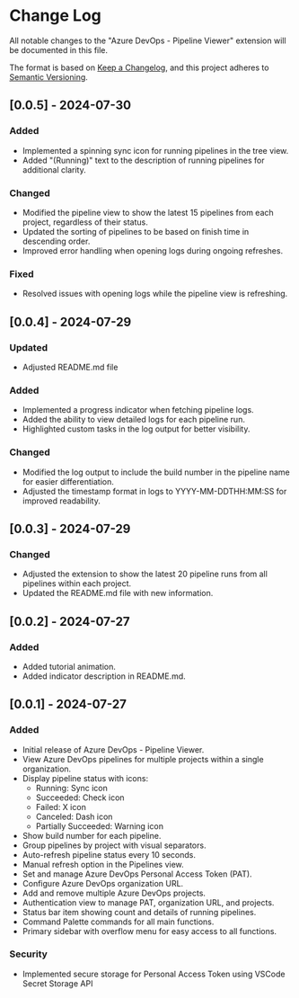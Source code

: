 # Change Log

All notable changes to the "Azure DevOps - Pipeline Viewer" extension will be documented in this file.

The format is based on [Keep a Changelog](https://keepachangelog.com/en/1.0.0/),
and this project adheres to [Semantic Versioning](https://semver.org/spec/v2.0.0.html).

## [0.0.5] - 2024-07-30

### Added

- Implemented a spinning sync icon for running pipelines in the tree view.
- Added "(Running)" text to the description of running pipelines for additional clarity.

### Changed

- Modified the pipeline view to show the latest 15 pipelines from each project, regardless of their status.
- Updated the sorting of pipelines to be based on finish time in descending order.
- Improved error handling when opening logs during ongoing refreshes.

### Fixed

- Resolved issues with opening logs while the pipeline view is refreshing.

## [0.0.4] - 2024-07-29

### Updated

- Adjusted README.md file

### Added

- Implemented a progress indicator when fetching pipeline logs.
- Added the ability to view detailed logs for each pipeline run.
- Highlighted custom tasks in the log output for better visibility.

### Changed

- Modified the log output to include the build number in the pipeline name for easier differentiation.
- Adjusted the timestamp format in logs to YYYY-MM-DDTHH:MM:SS for improved readability.

## [0.0.3] - 2024-07-29

### Changed

- Adjusted the extension to show the latest 20 pipeline runs from all pipelines within each project.
- Updated the README.md file with new information.

## [0.0.2] - 2024-07-27

### Added

- Added tutorial animation.
- Added indicator description in README.md.

## [0.0.1] - 2024-07-27

### Added

- Initial release of Azure DevOps - Pipeline Viewer.
- View Azure DevOps pipelines for multiple projects within a single organization.
- Display pipeline status with icons:
  - Running: Sync icon
  - Succeeded: Check icon
  - Failed: X icon
  - Canceled: Dash icon
  - Partially Succeeded: Warning icon
- Show build number for each pipeline.
- Group pipelines by project with visual separators.
- Auto-refresh pipeline status every 10 seconds.
- Manual refresh option in the Pipelines view.
- Set and manage Azure DevOps Personal Access Token (PAT).
- Configure Azure DevOps organization URL.
- Add and remove multiple Azure DevOps projects.
- Authentication view to manage PAT, organization URL, and projects.
- Status bar item showing count and details of running pipelines.
- Command Palette commands for all main functions.
- Primary sidebar with overflow menu for easy access to all functions.

### Security

- Implemented secure storage for Personal Access Token using VSCode Secret Storage API
